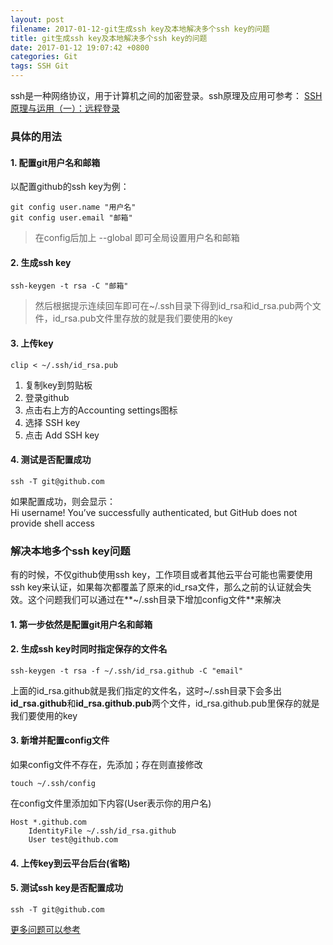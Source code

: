 ```yaml
---
layout: post
filename: 2017-01-12-git生成ssh key及本地解决多个ssh key的问题
title: git生成ssh key及本地解决多个ssh key的问题
date: 2017-01-12 19:07:42 +0800
categories: Git
tags: SSH Git
---
```


ssh是一种网络协议，用于计算机之间的加密登录。ssh原理及应用可参考：
[SSH原理与运用（一）：远程登录](http://www.ruanyifeng.com/blog/2011/12/ssh_remote_login.html)

### 具体的用法

#### 1. 配置git用户名和邮箱

以配置github的ssh key为例：

```shell
git config user.name "用户名" 
git config user.email "邮箱"
```

>在config后加上 --global 即可全局设置用户名和邮箱

#### 2. 生成ssh key

```shell
ssh-keygen -t rsa -C "邮箱"
```

>然后根据提示连续回车即可在~/.ssh目录下得到id_rsa和id_rsa.pub两个文件，id_rsa.pub文件里存放的就是我们要使用的key

#### 3. 上传key

```shell
clip < ~/.ssh/id_rsa.pub
```

1. 复制key到剪贴板
2. 登录github
3. 点击右上方的Accounting settings图标
4. 选择 SSH key
5. 点击 Add SSH key

#### 4. 测试是否配置成功

```shell
ssh -T git@github.com
```

如果配置成功，则会显示：<br />
Hi username! You’ve successfully authenticated, but GitHub does not provide shell access

### 解决本地多个ssh key问题

有的时候，不仅github使用ssh key，工作项目或者其他云平台可能也需要使用ssh key来认证，如果每次都覆盖了原来的id_rsa文件，那么之前的认证就会失效。这个问题我们可以通过在**~/.ssh目录下增加config文件**来解决

#### 1. 第一步依然是配置git用户名和邮箱

#### 2. 生成ssh key时同时指定保存的文件名

```shell
ssh-keygen -t rsa -f ~/.ssh/id_rsa.github -C "email"
```

上面的id_rsa.github就是我们指定的文件名，这时~/.ssh目录下会多出**id_rsa.github**和**id_rsa.github.pub**两个文件，id_rsa.github.pub里保存的就是我们要使用的key

#### 3. 新增并配置config文件

如果config文件不存在，先添加；存在则直接修改

```shell
touch ~/.ssh/config
```

在config文件里添加如下内容(User表示你的用户名)

```shell
Host *.github.com 
    IdentityFile ~/.ssh/id_rsa.github
    User test@github.com
```

#### 4. 上传key到云平台后台(省略)

#### 5. 测试ssh key是否配置成功

```
ssh -T git@github.com
```

[更多问题可以参考](https://help.github.com/articles/about-ssh/)